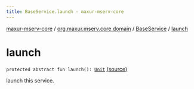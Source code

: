 ```yaml
---
title: BaseService.launch - maxur-mserv-core
---
```


[maxur-mserv-core](../../index.html) / [org.maxur.mserv.core.domain](../index.html) / [BaseService](index.html) / [launch](.)

# launch

`protected abstract fun launch(): `[`Unit`](https://kotlinlang.org/api/latest/jvm/stdlib/kotlin/-unit/index.html) [(source)](https://github.com/myunusov/maxur-mserv/tree/master/maxur-mserv-core/src/main/kotlin/org/maxur/mserv/core/domain/BaseService.kt#L50)

launch this service.

